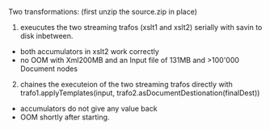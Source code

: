 Two transformations: (first unzip the source.zip in place)

1. exeucutes  the two streaming trafos (xslt1 and xslt2) serially with savin to disk inbetween.
  - both accumulators in xslt2 work correctly
  - no OOM with Xml200MB  and an Input file of 131MB and >100'000 Document nodes

2. chaines the executeion of the two streaming trafos directly with trafo1.applyTemplates(input, trafo2.asDocumentDestionation(finalDest))
  - accumulators do not give any value back
  - OOM shortly after starting.
   
